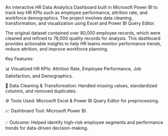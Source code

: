An interactive HR Data Analytics Dashboard built in Microsoft Power BI to track key HR KPIs such as employee performance, attrition rate, and workforce demographics.
The project involves data cleaning, transformation, and visualization using Excel and Power BI Query Editor.

The original dataset contained over 80,000 employee records, which were cleaned and refined to 76,000 quality records for analysis.
This dashboard provides actionable insights to help HR teams monitor performance trends, reduce attrition, and improve workforce planning.

Key Features:

📊 Visualized HR KPIs: Attrition Rate, Employee Performance, Job Satisfaction, and Demographics.

🧹 Data Cleaning & Transformation: Handled missing values, standardized columns, and removed duplicates.

⚙️ Tools Used: Microsoft Excel & Power BI Query Editor for preprocessing.

📈 Dashboard Tool: Microsoft Power BI.

💡 Outcome: Helped identify high-risk employee segments and performance trends for data-driven decision-making.
